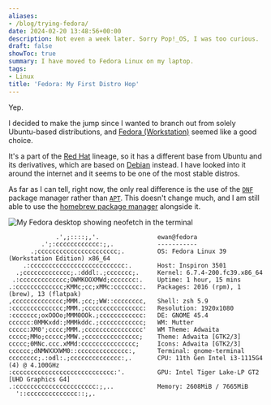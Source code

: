 ```yaml
---
aliases:
- /blog/trying-fedora/
date: 2024-02-20 13:48:56+00:00
description: Not even a week later. Sorry Pop!_OS, I was too curious.
draft: false
showToc: true
summary: I have moved to Fedora Linux on my laptop.
tags:
- Linux
title: 'Fedora: My First Distro Hop'
---
```


Yep.

I decided to make the jump since I wanted to branch out from solely Ubuntu-based distributions, and [Fedora (Workstation)](https://fedoraproject.org/workstation/) seemed like a good choice.

It's a part of the [Red Hat](https://en.wikipedia.org/wiki/Red_Hat_Linux) lineage, so it has a different base from Ubuntu and its derivatives, which are based on [Debian](https://en.wikipedia.org/wiki/Debian) instead. I have looked into it around the internet and it seems to be one of the most stable distros.

As far as I can tell, right now, the only real difference is the use of the [`DNF`](https://en.wikipedia.org/wiki/DNF_(software)) package manager rather than [`APT`](https://en.wikipedia.org/wiki/APT_(software)). This doesn't change much, and I am still able to use the [homebrew package manager](https://en.wikipedia.org/wiki/Homebrew_(package_manager)) alongside it.

![My Fedora desktop showing neofetch in the terminal](/images/linux/Fedora-desktop.png 'My Fedora desktop showing neofetch in the terminal')

```plaintext
             .',;::::;,'.                ewan@fedora 
         .';:cccccccccccc:;,.            ----------- 
      .;cccccccccccccccccccccc;.         OS: Fedora Linux 39 (Workstation Edition) x86_64 
    .:cccccccccccccccccccccccccc:.       Host: Inspiron 3501 
  .;ccccccccccccc;.:dddl:.;ccccccc;.     Kernel: 6.7.4-200.fc39.x86_64 
 .:ccccccccccccc;OWMKOOXMWd;ccccccc:.    Uptime: 1 hour, 15 mins 
.:ccccccccccccc;KMMc;cc;xMMc:ccccccc:.   Packages: 2016 (rpm), 1 (brew), 13 (flatpak) 
,cccccccccccccc;MMM.;cc;;WW::cccccccc,   Shell: zsh 5.9 
:cccccccccccccc;MMM.;cccccccccccccccc:   Resolution: 1920x1080 
:ccccccc;oxOOOo;MMM0OOk.;cccccccccccc:   DE: GNOME 45.4 
cccccc:0MMKxdd:;MMMkddc.;cccccccccccc;   WM: Mutter 
ccccc:XM0';cccc;MMM.;cccccccccccccccc'   WM Theme: Adwaita 
ccccc;MMo;ccccc;MMW.;ccccccccccccccc;    Theme: Adwaita [GTK2/3] 
ccccc;0MNc.ccc.xMMd:ccccccccccccccc;     Icons: Adwaita [GTK2/3] 
cccccc;dNMWXXXWM0::cccccccccccccc:,      Terminal: gnome-terminal 
cccccccc;.:odl:.;cccccccccccccc:,.       CPU: 11th Gen Intel i3-1115G4 (4) @ 4.100GHz 
:cccccccccccccccccccccccccccc:'.         GPU: Intel Tiger Lake-LP GT2 [UHD Graphics G4] 
.:cccccccccccccccccccccc:;,..            Memory: 2608MiB / 7665MiB 
  '::cccccccccccccc::;,.
```